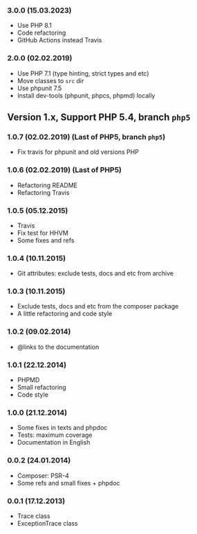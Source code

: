 ### 3.0.0 (15.03.2023)

* Use PHP 8.1
* Code refactoring
* GitHub Actions instead Travis

### 2.0.0 (02.02.2019)

* Use PHP 7.1 (type hinting, strict types and etc)
* Move classes to `src` dir
* Use phpunit 7.5
* Install dev-tools (phpunit, phpcs, phpmd) locally


## Version 1.x, Support PHP 5.4, branch `php5`

### 1.0.7 (02.02.2019) (Last of PHP5, branch `php5`)

* Fix travis for phpunit and old versions PHP

### 1.0.6 (02.02.2019) (Last of PHP5)

* Refactoring README
* Refactoring Travis

### 1.0.5 (05.12.2015)

* Travis
* Fix test for HHVM
* Some fixes and refs

### 1.0.4 (10.11.2015)

* Git attributes: exclude tests, docs and etc from archive

### 1.0.3 (10.11.2015)

* Exclude tests, docs and etc from the composer package
* A little refactoring and code style

### 1.0.2 (09.02.2014)

* @links to the documentation

### 1.0.1 (22.12.2014)

* PHPMD
* Small refactoring
* Code style

### 1.0.0 (21.12.2014)

* Some fixes in texts and phpdoc
* Tests: maximum coverage
* Documentation in English

### 0.0.2 (24.01.2014)

* Composer: PSR-4
* Some refs and small fixes + phpdoc

### 0.0.1 (17.12.2013)

* Trace class
* ExceptionTrace class
